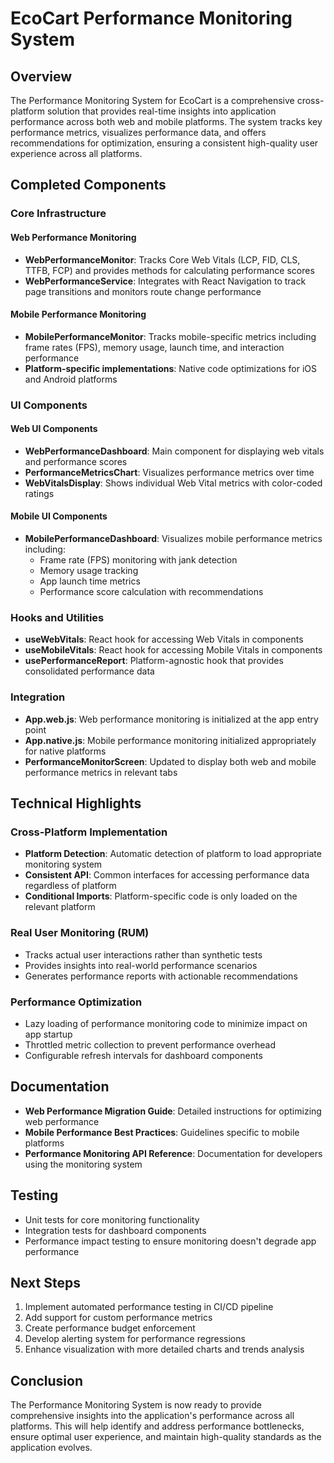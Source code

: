 # EcoCart Performance Monitoring System

## Overview
The Performance Monitoring System for EcoCart is a comprehensive cross-platform solution that provides real-time insights into application performance across both web and mobile platforms. The system tracks key performance metrics, visualizes performance data, and offers recommendations for optimization, ensuring a consistent high-quality user experience across all platforms.

## Completed Components

### Core Infrastructure

#### Web Performance Monitoring
- **WebPerformanceMonitor**: Tracks Core Web Vitals (LCP, FID, CLS, TTFB, FCP) and provides methods for calculating performance scores
- **WebPerformanceService**: Integrates with React Navigation to track page transitions and monitors route change performance

#### Mobile Performance Monitoring
- **MobilePerformanceMonitor**: Tracks mobile-specific metrics including frame rates (FPS), memory usage, launch time, and interaction performance
- **Platform-specific implementations**: Native code optimizations for iOS and Android platforms

### UI Components

#### Web UI Components
- **WebPerformanceDashboard**: Main component for displaying web vitals and performance scores
- **PerformanceMetricsChart**: Visualizes performance metrics over time
- **WebVitalsDisplay**: Shows individual Web Vital metrics with color-coded ratings

#### Mobile UI Components
- **MobilePerformanceDashboard**: Visualizes mobile performance metrics including:
  - Frame rate (FPS) monitoring with jank detection
  - Memory usage tracking
  - App launch time metrics
  - Performance score calculation with recommendations

### Hooks and Utilities
- **useWebVitals**: React hook for accessing Web Vitals in components
- **useMobileVitals**: React hook for accessing Mobile Vitals in components
- **usePerformanceReport**: Platform-agnostic hook that provides consolidated performance data

### Integration
- **App.web.js**: Web performance monitoring is initialized at the app entry point
- **App.native.js**: Mobile performance monitoring initialized appropriately for native platforms
- **PerformanceMonitorScreen**: Updated to display both web and mobile performance metrics in relevant tabs

## Technical Highlights

### Cross-Platform Implementation
- **Platform Detection**: Automatic detection of platform to load appropriate monitoring system
- **Consistent API**: Common interfaces for accessing performance data regardless of platform
- **Conditional Imports**: Platform-specific code is only loaded on the relevant platform

### Real User Monitoring (RUM)
- Tracks actual user interactions rather than synthetic tests
- Provides insights into real-world performance scenarios
- Generates performance reports with actionable recommendations

### Performance Optimization
- Lazy loading of performance monitoring code to minimize impact on app startup
- Throttled metric collection to prevent performance overhead
- Configurable refresh intervals for dashboard components

## Documentation
- **Web Performance Migration Guide**: Detailed instructions for optimizing web performance
- **Mobile Performance Best Practices**: Guidelines specific to mobile platforms
- **Performance Monitoring API Reference**: Documentation for developers using the monitoring system

## Testing
- Unit tests for core monitoring functionality
- Integration tests for dashboard components
- Performance impact testing to ensure monitoring doesn't degrade app performance

## Next Steps
1. Implement automated performance testing in CI/CD pipeline
2. Add support for custom performance metrics
3. Create performance budget enforcement
4. Develop alerting system for performance regressions
5. Enhance visualization with more detailed charts and trends analysis

## Conclusion
The Performance Monitoring System is now ready to provide comprehensive insights into the application's performance across all platforms. This will help identify and address performance bottlenecks, ensure optimal user experience, and maintain high-quality standards as the application evolves. 